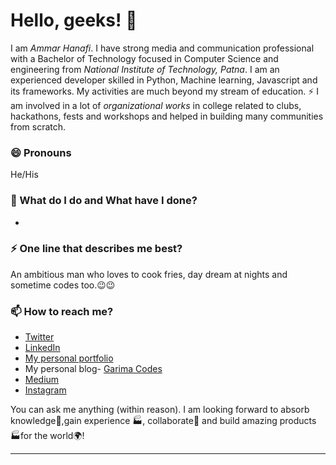 # Hello, geeks! 👋

I am _Ammar Hanafi_. I have strong media and communication professional with a Bachelor of Technology focused in Computer Science and engineering from _National Institute of Technology, Patna_. I am an experienced developer skilled in Python, Machine learning, Javascript and its frameworks. My activities are much beyond my stream of education. ⚡ I am involved in a lot of *organizational works* in college related to clubs, hackathons, fests and workshops and helped in building many communities from scratch.

### 😄 Pronouns
He/His

### 🌱 What do I do and What have I done? 

- 


### ⚡ One line that describes me best? 
An ambitious man who loves to cook fries, day dream at nights and sometime codes too.😉😉

### 📫 How to reach me?
- [Twitter](https://twitter.com/ammarhnfi) 
- [LinkedIn](https://www.linkedin.com/in/ammarhnfi/) 
- [My personal portfolio](http://linktr.ee/ammarhnfi) 
- My personal blog- [Garima Codes](https://ammarhnfi.home.blog/)
- [Medium](https://medium.com/@ammarhanafi10)
- [Instagram](https://instagram.com/ammarhnfi)

You can ask me anything (within reason). I am looking forward to absorb knowledge🧠,gain experience 🏭, collaborate🤝 and build amazing products 🏭for the world🌍!

<!--
**ammarhnfi/ammarhnfi** is a ✨ _special_ ✨ repository because its `README.md` (this file) appears on your GitHub profile.

Here are some ideas to get you started:

- 🔭 I’m currently working on ...
- 🌱 I’m currently learning ...
- 👯 I’m looking to collaborate on ...
- 🤔 I’m looking for help with ...
- 💬 Ask me about ...
- 📫 How to reach me: ...
- 😄 Pronouns: ...
- ⚡ Fun fact: ...
-->


***
